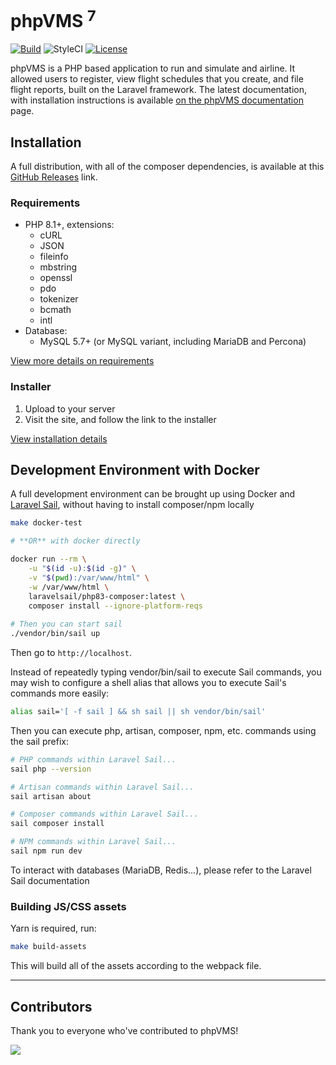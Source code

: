 # phpVMS <sup>7</sup>

[![Build](https://github.com/phpvms/phpvms/actions/workflows/build.yml/badge.svg)](https://github.com/phpvms/phpvms/actions/workflows/build.yml)  ![StyleCI](https://github.styleci.io/repos/93688482/shield?branch=dev) [![License](https://poser.pugx.org/nabeel/phpvms/license)](https://packagist.org/packages/nabeel/phpvms)

phpVMS is a PHP based application to run and simulate and airline. It allowed users to register, view flight schedules that you create, and file flight reports, built on the Laravel framework. The latest documentation, with installation instructions is available [on the phpVMS documentation](https://docs.phpvms.net/) page.

## Installation

A full distribution, with all of the composer dependencies, is available at this 
[GitHub Releases](https://github.com/nabeelio/phpvms/releases) link. 

### Requirements

- PHP 8.1+, extensions:
  - cURL
  - JSON
  - fileinfo
  - mbstring
  - openssl
  - pdo
  - tokenizer
  - bcmath
  - intl
- Database:
  - MySQL 5.7+ (or MySQL variant, including MariaDB and Percona)

[View more details on requirements](https://docs.phpvms.net/requirements)

### Installer

1. Upload to your server
1. Visit the site, and follow the link to the installer

[View installation details](https://docs.phpvms.net/installation)

## Development Environment with Docker

A full development environment can be brought up using Docker and [Laravel Sail](https://laravel.com/docs/10.x/sail), without having to install composer/npm locally

```bash
make docker-test

# **OR** with docker directly

docker run --rm \
    -u "$(id -u):$(id -g)" \
    -v "$(pwd):/var/www/html" \
    -w /var/www/html \
    laravelsail/php83-composer:latest \
    composer install --ignore-platform-reqs
    
# Then you can start sail
./vendor/bin/sail up
```

Then go to `http://localhost`. 

Instead of repeatedly typing vendor/bin/sail to execute Sail commands, you may wish to configure a shell alias that allows you to execute Sail's commands more easily:
```bash
alias sail='[ -f sail ] && sh sail || sh vendor/bin/sail'
```

Then you can execute php, artisan, composer, npm, etc. commands using the sail prefix:
```bash
# PHP commands within Laravel Sail...
sail php --version

# Artisan commands within Laravel Sail...
sail artisan about

# Composer commands within Laravel Sail...
sail composer install

# NPM commands within Laravel Sail...
sail npm run dev
```

To interact with databases (MariaDB, Redis...), please refer to the Laravel Sail documentation

### Building JS/CSS assets

Yarn is required, run:

```bash
make build-assets
```

This will build all of the assets according to the webpack file.

---

## Contributors

Thank you to everyone who've contributed to phpVMS!

<a href="https://github.com/phpvms/phpvms/graphs/contributors">
  <img src="https://contrib.rocks/image?repo=phpvms/phpvms" />
</a>
